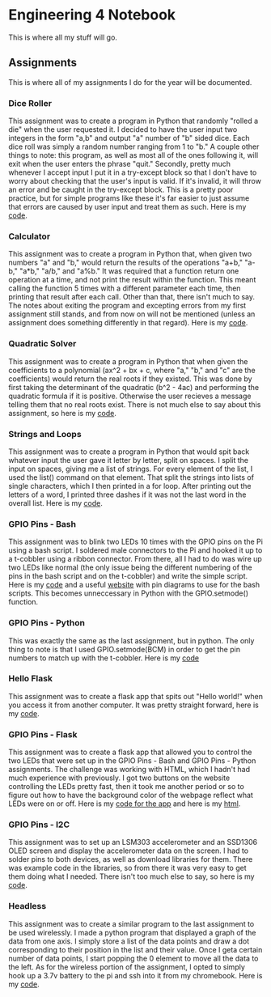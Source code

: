 # Engineering 4 Notebook
This is where all my stuff will go.

## Assignments
This is where all of my assignments I do for the year will be documented.

### Dice Roller
This assignment was to create a program in Python that randomly "rolled a die" when the user requested it. I decided to have the user input two integers in the form "a,b"
and output "a" number of "b" sided dice. Each dice roll was simply a random number ranging from 1 to "b." A couple other things to note: this program, as well as most all of
the ones following it, will exit when the user enters the phrase "quit." Secondly, pretty much whenever I accept input I put it in a try-except block so that I don't have to worry
about checking that the user's input is valid. If it's invalid, it will throw an error and be caught in the try-except block. This is a pretty poor practice, but for simple
programs like these it's far easier to just assume that errors are caused by user input and treat them as such. Here is my [code](https://github.com/aralsto/Engineering_4_Notebook/blob/master/Python/diceRoller.py).

### Calculator
This assignment was to create a program in Python that, when given two numbers "a" and "b," would return the results of the operations "a+b," "a-b," "a*b," "a/b," and "a%b." It was required that
a function return one operation at a time, and not print the result within the function. This meant calling the function 5 times with a different parameter each time, then printing that result after
each call. Other than that, there isn't much to say. The notes about exiting the program and excepting errors from my first assignment still stands, and from now on will not be mentioned (unless an
assignment does something differently in that regard). Here is my [code](https://github.com/aralsto/Engineering_4_Notebook/blob/master/Python/calculator.py).

### Quadratic Solver
This assignment was to create a program in Python that when given the coefficients to a polynomial (ax^2 + bx + c, where "a," "b," and "c" are the coefficients) would return the real roots if they existed. This was
done by first taking the determinant of the quadratic (b^2 - 4ac) and performing the quadratic formula if it is positive. Otherwise the user recieves a message telling them that no real roots exist. There is not much
else to say about this assignment, so here is my [code](https://github.com/aralsto/Engineering_4_Notebook/blob/master/Python/quadraticSolver.py).

### Strings and Loops
This assignment was to create a program in Python that would spit back whatever input the user gave it letter by letter, split on spaces. I split the input on spaces, giving me a list of strings. For every element
of the list, I used the list() command on that element. That split the strings into lists of single characters, which I then printed in a for loop. After printing out the letters of a word, I printed three dashes
if it was not the last word in the overall list. Here is my [code](https://github.com/aralsto/Engineering_4_Notebook/blob/master/Python/stringsAndLoops.py).

### GPIO Pins - Bash
This assignment was to blink two LEDs 10 times with the GPIO pins on the Pi using a bash script. I soldered male connectors to the Pi and hooked it up to a t-cobbler using a ribbon connector. From there, all I had to do
was wire up two LEDs like normal (the only issue being the different numbering of the pins in the bash script and on the t-cobbler) and write the simple script. Here is my [code](https://github.com/aralsto/Engineering_4_Notebook/blob/master/Scripts/gpioLED.sh)
and a useful [website](https://projects.drogon.net/raspberry-pi/wiringpi/pins/) with pin diagrams to use for the bash scripts. This becomes unneccessary in Python with the GPIO.setmode() function.

### GPIO Pins - Python
This was exactly the same as the last assignment, but in python. The only thing to note is that I used GPIO.setmode(BCM) in order to get the pin numbers to match up with the t-cobbler. Here is my [code](https://github.com/aralsto/Engineering_4_Notebook/blob/master/Python/gpioLED_Python.py)

### Hello Flask
This assignment was to create a flask app that spits out "Hello world!" when you access it from another computer. It was pretty straight forward, here is my [code](https://github.com/aralsto/Engineering_4_Notebook/blob/master/Python/Flask/hello_world/app.py).

### GPIO Pins - Flask
This assignment was to create a flask app that allowed you to control the two LEDs that were set up in the GPIO Pins - Bash and GPIO Pins - Python assignments. The challenge was working with HTML, which I hadn't
had much experience with previously. I got two buttons on the website controlling the LEDs pretty fast, then it took me another period or so to figure out how to have the background color of the webpage reflect what LEDs
were on or off. Here is my [code for the app](https://github.com/aralsto/Engineering_4_Notebook/blob/master/Python/Flask/flask_gpio/app.py) and here is my [html](https://github.com/aralsto/Engineering_4_Notebook/blob/master/Python/Flask/flask_gpio/templates/index.html).

### GPIO Pins - I2C
This assignment was to set up an LSM303 accelerometer and an SSD1306 OLED screen and display the accelerometer data on the screen. I had to solder pins to both devices, as well as download libraries for them. There was
example code in the libraries, so from there it was very easy to get them doing what I needed. There isn't too much else to say, so here is my [code](https://github.com/aralsto/Engineering_4_Notebook/blob/master/Python/GPIO_I2C.py).

### Headless
This assignment was to create a similar program to the last assignment to be used wirelessly. I made a python program that displayed a graph of the data from one axis.
I simply store a list of the data points and draw a dot corresponding to their position in the list and their value. Once I geta certain number of data points,
I start popping the 0 element to move all the data to the left. As for the wireless portion of the assignment, I opted to simply hook up a 3.7v battery to the pi and ssh into it from my chromebook.
Here is my [code](https://github.com/aralsto/Engineering_4_Notebook/blob/master/Python/headless.py).
